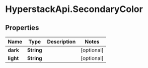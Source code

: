 # HyperstackApi.SecondaryColor

## Properties

Name | Type | Description | Notes
------------ | ------------- | ------------- | -------------
**dark** | **String** |  | [optional] 
**light** | **String** |  | [optional] 


